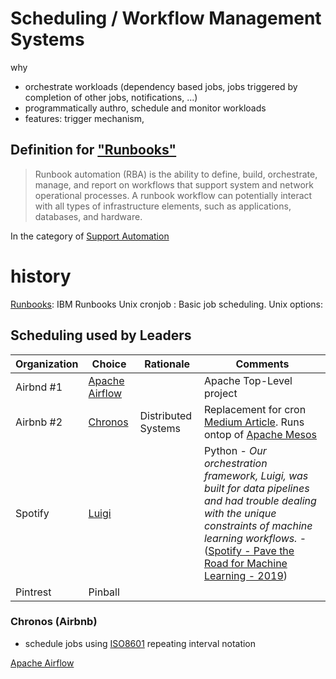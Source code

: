 

# Scheduling / Workflow Management Systems
why
- orchestrate workloads (dependency based jobs, jobs triggered by completion of other jobs, notifications, ...)
- programmatically authro, schedule and monitor workloads
- features: trigger mechanism,

## Definition for ["Runbooks"](https://en.wikipedia.org/wiki/Runbook)

> Runbook automation (RBA) is the ability to define, build, orchestrate, manage, and report on workflows that support system and network operational processes. A runbook workflow can potentially interact with all types of infrastructure elements, such as applications, databases, and hardware.

In the category of [Support Automation](https://en.wikipedia.org/wiki/Customer_support#Automation)


# history
[Runbooks](https://en.wikipedia.org/wiki/Runbook): IBM Runbooks
Unix cronjob : Basic job scheduling.
Unix options:

## Scheduling used by Leaders
| Organization | Choice|Rationale|Comments|
|--|--|--|--|
|Airbnd #1|[Apache Airflow](https://github.com/apache/airflow)||Apache Top-Level project|
|Airbnb #2|[Chronos](https://mesos.github.io/chronos/)|Distributed Systems|Replacement for cron [Medium Article](https://medium.com/airbnb-engineering/chronos-a-replacement-for-cron-f05d7d986a9d). Runs ontop of [Apache Mesos](http://mesos.apache.org/)|
|Spotify|[Luigi](https://github.com/spotify/luigi)||Python - *Our orchestration framework, Luigi, was built for data pipelines and had trouble dealing with the unique constraints of machine learning workflows.* - ([Spotify - Pave the Road for Machine Learning - 2019](https://engineering.atspotify.com/2019/12/13/the-winding-road-to-better-machine-learning-infrastructure-through-tensorflow-extended-and-kubeflow/))|
|Pintrest|Pinball||

### Chronos (Airbnb)
- schedule jobs using [ISO8601](http://en.wikipedia.org/wiki/ISO_8601) repeating interval notation

[Apache Airflow](https://airflow.apache.org/)
